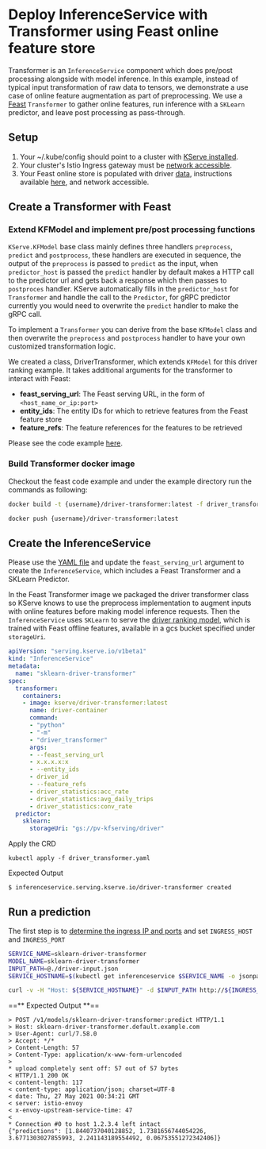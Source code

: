 # Deploy InferenceService with Transformer using Feast online feature store
Transformer is an `InferenceService` component which does pre/post processing alongside with model inference. In this example, instead of typical input transformation of raw data to tensors, we demonstrate a use case of online feature augmentation as part of preprocessing. We use a [Feast](https://github.com/feast-dev/feast) `Transformer` to gather online features, run inference with a `SKLearn` predictor, and leave post processing as pass-through.

## Setup

1. Your ~/.kube/config should point to a cluster with [KServe installed](../../../../get_started/README.md#4-install-kserve).
2. Your cluster's Istio Ingress gateway must be [network accessible](https://istio.io/latest/docs/tasks/traffic-management/ingress/ingress-control/).
3. Your Feast online store is populated with driver [data](https://github.com/tedhtchang/populate_feast_online_store/blob/main/driver_stats.parquet), instructions available [here](https://github.com/tedhtchang/populate_feast_online_store), and network accessible.

## Create a Transformer with Feast

### Extend KFModel and implement pre/post processing functions
`KServe.KFModel` base class mainly defines three handlers `preprocess`, `predict` and `postprocess`, these handlers are executed
in sequence, the output of the `preprocess` is passed to `predict` as the input, when `predictor_host` is passed the `predict` handler by default makes a HTTP call to the predictor url
and gets back a response which then passes to `postproces` handler. KServe automatically fills in the `predictor_host` for `Transformer` and handle the call to the `Predictor`, for gRPC
predictor currently you would need to overwrite the `predict` handler to make the gRPC call.

To implement a `Transformer` you can derive from the base `KFModel` class and then overwrite the `preprocess` and `postprocess` handler to have your own
customized transformation logic.

We created a class, DriverTransformer, which extends `KFModel` for this driver ranking example. It takes additional arguments for the transformer to interact with Feast:

* __feast_serving_url__: The Feast serving URL, in the form of `<host_name_or_ip:port>`
* __entity_ids__: The entity IDs for which to retrieve features from the Feast feature store
* __feature_refs__: The feature references for the features to be retrieved

Please see the code example [here](https://github.com/kserve/kserve/tree/release-0.7/docs/samples/v1beta1/transformer/feast).

### Build Transformer docker image
Checkout the feast code example and under the example directory run the commands as following:

```bash
docker build -t {username}/driver-transformer:latest -f driver_transformer.Dockerfile .

docker push {username}/driver-transformer:latest
```

## Create the InferenceService
Please use the [YAML file](./driver_transformer.yaml) and update the `feast_serving_url` argument to create the `InferenceService`, which includes a Feast Transformer and a SKLearn Predictor.

In the Feast Transformer image we packaged the driver transformer class so KServe knows to use the preprocess implementation to augment inputs with online features before making model inference requests.
Then the `InferenceService` uses `SKLearn` to serve the [driver ranking model](https://github.com/feast-dev/feast-driver-ranking-tutorial), which is trained with Feast offline features, available in a gcs bucket specified under `storageUri`.

```yaml
apiVersion: "serving.kserve.io/v1beta1"
kind: "InferenceService"
metadata:
  name: "sklearn-driver-transformer"
spec:
  transformer:
    containers:
    - image: kserve/driver-transformer:latest
      name: driver-container
      command:
      - "python"
      - "-m"
      - "driver_transformer"
      args:
      - --feast_serving_url
      - x.x.x.x:x
      - --entity_ids
      - driver_id
      - --feature_refs
      - driver_statistics:acc_rate
      - driver_statistics:avg_daily_trips
      - driver_statistics:conv_rate
  predictor:
    sklearn:
      storageUri: "gs://pv-kfserving/driver"
```

Apply the CRD
```
kubectl apply -f driver_transformer.yaml
```

Expected Output
```
$ inferenceservice.serving.kserve.io/driver-transformer created
```

## Run a prediction
The first step is to [determine the ingress IP and ports](../../../../get_started/first_isvc.md#3-determine-the-ingress-ip-and-ports
) and set `INGRESS_HOST` and `INGRESS_PORT`

```bash
SERVICE_NAME=sklearn-driver-transformer
MODEL_NAME=sklearn-driver-transformer
INPUT_PATH=@./driver-input.json
SERVICE_HOSTNAME=$(kubectl get inferenceservice $SERVICE_NAME -o jsonpath='{.status.url}' | cut -d "/" -f 3)

curl -v -H "Host: ${SERVICE_HOSTNAME}" -d $INPUT_PATH http://${INGRESS_HOST}:${INGRESS_PORT}/v1/models/$MODEL_NAME:predict
```

==** Expected Output **==
```
> POST /v1/models/sklearn-driver-transformer:predict HTTP/1.1
> Host: sklearn-driver-transformer.default.example.com
> User-Agent: curl/7.58.0
> Accept: */*
> Content-Length: 57
> Content-Type: application/x-www-form-urlencoded
>
* upload completely sent off: 57 out of 57 bytes
< HTTP/1.1 200 OK
< content-length: 117
< content-type: application/json; charset=UTF-8
< date: Thu, 27 May 2021 00:34:21 GMT
< server: istio-envoy
< x-envoy-upstream-service-time: 47
<
* Connection #0 to host 1.2.3.4 left intact
{"predictions": [1.8440737040128852, 1.7381656744054226, 3.6771303027855993, 2.241143189554492, 0.06753551272342406]}
```
